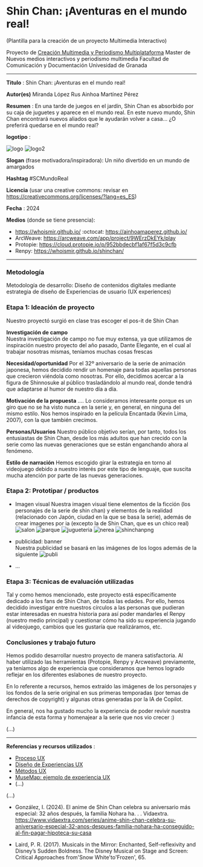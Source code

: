 # Shin Chan: ¡Aventuras en el mundo real!  

(Plantilla para la creación de un proyecto Multimedia Interactivo)

Proyecto de [Creación Multimedia y Periodismo Multiplataforma](https://github.com/mgea/PeriodismoMultimedia)
Master de Nuevos medios interactivos y periodismo multimedia
Facultad de Comunicación y Documentación
Univesidad de Granada  

----

**Titulo** : Shin Chan: ¡Aventuras en el mundo real!

**Autor(es)** 
Miranda López Rus
Ainhoa Martínez Pérez 

**Resumen** : En una tarde de juegos en el jardín, Shin Chan es absorbido por su caja de juguetes y aparece en el mundo real. En este nuevo mundo, Shin Chan encontrará nuevos aliados que le ayudarán volver a casa... ¿O preferirá quedarse en el mundo real?

**logotipo** :  

![logo](https://github.com/whoismir/whoismir.github.io/blob/master/logo2.png)
![logo2](https://github.com/whoismir/whoismir.github.io/blob/master/logo.png)



**Slogan** (frase motivadora/inspiradora): Un niño divertido en un mundo de amargados

**Hashtag** #SCMundoReal

**Licencia**    (usar una creative commons: revisar en https://creativecommons.org/licenses/?lang=es_ES) 

**Fecha** : 2024

**Medios** (donde se tiene presencia): 


*  https://whoismir.github.io/ :octocat: https://ainhoamaperez.github.io/
* ArcWeave: https://arcweave.com/app/project/9WErzDkEYk/play 
* Protopie: https://cloud.protopie.io/p/952bbdecbf1af67f5d3c9cfb
* Renpy: https://whoismir.github.io/shinchan/



--- 

### Metodología

Metodología de desarrollo: Diseño de contenidos digitales mediante estrategia de diseño de Experiencias de usuario (UX experiences) 

### Etapa 1: Ideación de proyecto 

Nuestro proyectó surgió en clase tras escoger el pos-it de Shin Chan 

**Investigación de campo**   
Nuestra investigación de campo no fue muy extensa, ya que utilizamos de inspiración nuestro proyecto del año pasado, Dante Elegante, en el cual al trabajar nosotras mismas, teníamos muchas cosas frescas


**Necesidad/oportunidad** Por el 32º aniversario de la serie de animación japonesa, hemos decidido rendir un homenaje para todas aquellas personas que crecieron viéndola como nosotras. Por ello, decidimos acercar a la figura de Shinnosuke al público trasladándolo al mundo real, donde tendrá que adaptarse al humor de nuestro día a día. 

**Motivación de la propuesta** .... Lo consideramos interesante porque es un giro que no se ha visto nunca en la serie y, en general, en ninguna del mismo estilo. Nos hemos inspirado en la película Encantada (Kevin Lima, 2007), con la que también crecimos. 

**Personas/Usuarios**  Nuestro público objetivo serían, por tanto, todos los entusiastas de Shin Chan, desde los más adultos que han crecido con la serie como las nuevas generaciones que se están enganchando ahora al fenómeno. 

**Estilo de narración**  Hemos escogido girar la estrategia en torno al videojuego debido a nuestro interés por este tipo de lenguaje, que suscita mucha atención por parte de las nuevas generaciones.  



### Etapa 2: Prototipar / productos 


* Imagen visual
  Nuestra imagen visual tiene elementos de la ficción (los personajes de la serie de shin chan) y elementos de la realidad (relacionado con Japón, ciudad en la que se basa la serie), además de crear imagenes por ia (excepto la de Shin Chan, que es un chico real)
  ![salon](https://github.com/whoismir/whoismir.github.io/blob/master/salon.png)
  ![parque](https://github.com/whoismir/whoismir.github.io/blob/master/parque.jpg)
  ![jugueteria](https://github.com/whoismir/whoismir.github.io/blob/master/jugueteria.jpg)
  ![nerea](https://github.com/whoismir/whoismir.github.io/blob/master/nerea.png)
  ![shinchan](https://github.com/whoismir/whoismir.github.io/blob/master/shinchanreal.)png
  
  



* publicidad: banner  
  Nuestra publicidad se basará en las imágenes de los logos además de la siguiente
  ![publi](https://github.com/whoismir/whoismir.github.io/blob/master/game_menu.png)
* ...

### Etapa 3: Técnicas de evaluación utilizadas

Tal y como hemos mencionado, este proyecto está específicamente dedicado a los fans de Shin Chan, de todas las edades. Por ello, hemos decidido investigar entre nuestros círculos a las personas que pudieran estar interesadas en nuestra historia para así poder mandarles el Renpy (nuestro medio principal) y cuestionar cómo ha sido su experiencia jugando al videojuego, cambios que les gustaría que realizáramos, etc. 



### Conclusiones y trabajo futuro


Hemos podido desarrollar nuestro proyecto de manera satisfactoria. Al haber utilizado las herramientas (Protopie, Renpy y Arcweave) previamente, ya teníamos algo de experiencia que consideramos que hemos logrado reflejar en los diferentes eslabones de nuestro proyecto. 

En lo referente a recursos, hemos extraído las imágenes de los personajes y los fondos de la serie original en sus primeras temporadas (por temas de derechos de copyright) y algunas otras generadas por la IA de Copilot. 

En general, nos ha gustado mucho la experiencia de poder revivir nuestra infancia de esta forma y homenajear a la serie que nos vio crecer :)

(...)






----

**Referencias y recursos utilizados** :

* [Proceso UX](https://uxmastery.com/resources/process/)
* [Diseño de Experiencias UX](http://www.nosolousabilidad.com/articulos/uxd.htm) 
* [Métodos UX](https://mgea.github.io/UX-DIU-Checklist/index.html) 
* [MuseMap: ejemplo de experiencia UX](https://blog.prototypr.io/musemap-street-art-app-ux-case-study-9bec6a99823b) 
* (...) 

(...)
* González, I. (2024). El anime de Shin Chan celebra su aniversario más especial: 32 años después, la familia Nohara ha. . . Vidaextra. https://www.vidaextra.com/series/anime-shin-chan-celebra-su-aniversario-especial-32-anos-despues-familia-nohara-ha-conseguido-al-fin-pagar-hipoteca-su-casa 

* Laird, P. R. (2017). Musicals in the Mirror: Enchanted, Self-reflexivity and Disney’s Sudden Boldness. The Disney Musical on Stage and Screen: Critical Approaches from'Snow White'to'Frozen', 65.












